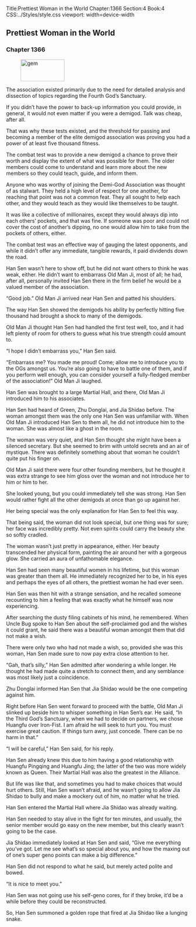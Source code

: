 Title:Prettiest Woman in the World 
Chapter:1366 
Section:4 
Book:4 
CSS:../Styles/style.css 
viewport: width=device-width
  
## Prettiest Woman in the World
### Chapter 1366
  
<figure>
	<img src="../Images/gem.gif" alt="gem" id="gem" width="120" height="60" />
</figure>
  

  
The association existed primarily due to the need for detailed analysis and dissection of topics regarding the Fourth God’s Sanctuary.

If you didn’t have the power to back-up information you could provide, in general, it would not even matter if you were a demigod. Talk was cheap, after all.

That was why these tests existed, and the threshold for passing and becoming a member of the elite demigod association was proving you had a power of at least five thousand fitness.

The combat test was to provide a new demigod a chance to prove their worth and display the extent of what was possible for them. The older members could come to understand and learn more about the new members so they could teach, guide, and inform them.

Anyone who was worthy of joining the Demi-God Association was thought of as stalwart. They held a high level of respect for one another, for reaching that point was not a common feat. They all sought to help each other, and they would teach as they would like themselves to be taught.

It was like a collective of millionaires, except they would always dip into each others’ pockets, and that was fine. If someone was poor and could not cover the cost of another’s dipping, no one would allow him to take from the pockets of others, either.

The combat test was an effective way of gauging the latest opponents, and while it didn’t offer any immediate, tangible rewards, it paid dividends down the road.

Han Sen wasn’t here to show off, but he did not want others to think he was weak, either. He didn’t want to embarrass Old Man Ji, most of all; he had, after all, personally invited Han Sen there in the firm belief he would be a valued member of the association.

“Good job.” Old Man Ji arrived near Han Sen and patted his shoulders.

The way Han Sen showed the demigods his ability by perfectly hitting five thousand had brought a shock to many of the demigods.

Old Man Ji thought Han Sen had handled the first test well, too, and it had left plenty of room for others to guess what his true strength could amount to.

“I hope I didn’t embarrass you,” Han Sen said.

“Embarrass me? You made me proud! Come; allow me to introduce you to the OGs amongst us. You’re also going to have to battle one of them, and if you perform well enough, you can consider yourself a fully-fledged member of the association!” Old Man Ji laughed.

Han Sen was brought to a large Martial Hall, and there, Old Man Ji introduced him to his associates.

Han Sen had heard of Green, Zhu Donglai, and Jia Shidao before. The woman amongst them was the only one Han Sen was unfamiliar with. When Old Man Ji introduced Han Sen to them all, he did not introduce him to the woman. She was almost like a ghost in the room.

The woman was very quiet, and Han Sen thought she might have been a silenced secretary. But she seemed to brim with untold secrets and an air of mystique. There was definitely something about that woman he couldn’t quite put his finger on.

Old Man Ji said there were four other founding members, but he thought it was extra strange to see him gloss over the woman and not introduce her to him or him to her.

She looked young, but you could immediately tell she was strong. Han Sen would rather fight all the other demigods at once than go up against her.

Her being special was the only explanation for Han Sen to feel this way.

That being said, the woman did not look special, but one thing was for sure; her face was incredibly pretty. Not even spirits could carry the beauty she so softly cradled.

The woman wasn’t just pretty in appearance, either. Her beauty transcended her physical form, painting the air around her with a gorgeous glow. She carried an aura of unfathomable elegance.

Han Sen had seen many beautiful women in his lifetime, but this woman was greater than them all. He immediately recognized her to be, in his eyes and perhaps the eyes of all others, the prettiest woman he had ever seen.

Han Sen was then hit with a strange sensation, and he recalled someone recounting to him a feeling that was exactly what he himself was now experiencing.

After searching the dusty filing cabinets of his mind, he remembered. When Uncle Bug spoke to Han Sen about the self-proclaimed god and the wishes it could grant, he said there was a beautiful woman amongst them that did not make a wish.

There were only two who had not made a wish, so, provided she was this woman, Han Sen made sure to now pay extra close attention to her.

“Gah, that’s silly,” Han Sen admitted after wondering a while longer. He thought he had made quite a stretch to connect them, and any semblance was most likely just a coincidence.

Zhu Donglai informed Han Sen that Jia Shidao would be the one competing against him.

Right before Han Sen went forward to proceed with the battle, Old Man Ji slinked up beside him to whisper something in Han Sen’s ear. He said, “In the Third God’s Sanctuary, when we had to decide on partners, we chose Huangfu over Iron-Fist. I am afraid he will seek to hurt you. You must exercise great caution. If things turn awry, just concede. There can be no harm in that.”

“I will be careful,” Han Sen said, for his reply.

Han Sen already knew this due to him having a good relationship with Huangfu Pingqing and Huangfu Jing; the latter of the two was more widely known as Queen. Their Martial Hall was also the greatest in the Alliance.

But life was like that, and sometimes you had to make choices that would hurt others. Still, Han Sen wasn’t afraid, and he wasn’t going to allow Jia Shidao to bully and make a mockery out of him, no matter what he tried.

Han Sen entered the Martial Hall where Jia Shidao was already waiting.

Han Sen needed to stay alive in the fight for ten minutes, and usually, the senior member would go easy on the new member, but this clearly wasn’t going to be the case.

Jia Shidao immediately looked at Han Sen and said, “Give me everything you’ve got. Let me see what’s so special about you, and how the maxing out of one’s super geno points can make a big difference.”

Han Sen did not respond to what he said, but merely acted polite and bowed.

“It is nice to meet you.”

Han Sen was not going use his self-geno cores, for if they broke, it’d be a while before they could be reconstructed.

So, Han Sen summoned a golden rope that fired at Jia Shidao like a lunging snake.